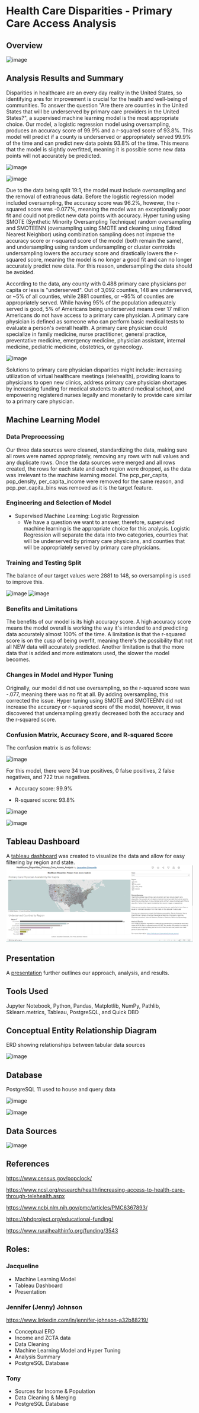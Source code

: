 # Health Care Disparities - Primary Care Access Analysis

## Overview
![image](https://user-images.githubusercontent.com/67409852/155636523-5070e701-cf1b-4715-b3c7-b440497e2469.png)

## Analysis Results and Summary
Disparities in healthcare are an every day reality in the United States, so identifying ares for improvement is crucial for the health and well-being of communities. To answer the question "Are there are counties in the United States that will be underserved by primary care providers in the United States?", a supervised machine learning model is the most appropriate choice. Our model, a logistic regression model using oversampling, produces an accuracy score of 99.9% and a r-squared score of 93.8%. This model will predict if a county is underserved or appropriately served 99.9% of the time and can predict new data points 93.8% of the time. This means that the model is slightly overfitted, meaning it is possible some new data points will not accurately be predicted. 

![image](https://user-images.githubusercontent.com/67409852/155261745-376a9a31-1e1e-4a56-a54e-3296e236bb6c.png)

![image](https://user-images.githubusercontent.com/67409852/155261513-a3b704ee-9511-422c-8186-f2e94538c9d2.png)

Due to the data being split 19:1, the model must include oversampling and the removal of extraneous data. Before the logistic regression model included oversampling, the accuracy score was 96.2%, however, the r-squared score was -0.077%, meaning the model was an exceptionally poor fit and could not predict new data points with accuracy. Hyper tuning using SMOTE (Synthetic Minority Oversampling Technique) random oversampling and SMOTEENN (oversampling using SMOTE and cleaning using Edited Nearest Neighbor) using combination sampling does not improve the accuracy score or r-squared score of the model (both remain the same), and undersampling using random undersampling or cluster centroids undersampling lowers the accuracy score and drastically lowers the r-squared score, meaning the model is no longer a good fit and can no longer accurately predict new data. For this reason, undersampling the data should be avoided. 

According to the data, any county with 0.488 primary care physicians per capita or less is "underserved". Out of 3,092 counties, 148 are underserved, or ~5% of all counties, while 2881 counties, or ~95% of counties are appropriately served. While having 95% of the population adequately served is good, 5% of Americans being underserved means over 17 million Americans do not have access to a primary care physician. A primary care physician is defined as someone who can perform basic medical tests to evaluate a person's overall health. A primary care physician could specialize in family medicine, nurse practitioner, general practice, preventative medicine, emergency medicine, physician assistant, internal medicine, pediatric medicine, obstetrics, or gynecology.

![image](https://user-images.githubusercontent.com/67409852/155660829-1977726b-b89a-4ad8-9aaf-edb1ceb451ae.png)

Solutions to primary care physician disparities might include: increasing utilization of virtual healthcare meetings (telehealth), providing loans to physicians to open new clinics, address primary care physician shortages by increasing funding for medical students to attend medical school, and empowering registered nurses legally and monetarily to provide care similar to a primary care physician. 

## Machine Learning Model
### Data Preprocessing
Our three data sources were cleaned, standardizing the data, making sure all rows were named appropriately, removing any rows with null values and any duplicate rows. Once the data sources were merged and all rows created, the rows for each state and each region were dropped, as the data was irrelevant to the machine learning model. The pcp_per_capita, pop_density, per_capita_income were removed for the same reason, and pcp_per_capita_bins was removed as it is the target feature.

### Engineering and Selection of Model
* Supervised Machine Learning: Logistic Regression
  * We have a question we want to answer, therefore, supervised machine learning is the appropriate choice for this analysis. Logistic Regression will separate the data into two categories, counties that will be underserved by primary care physicians, and counties that will be appropriately served by primary care physicians.

### Training and Testing Split
The balance of our target values were 2881 to 148, so oversampling is used to improve this.

![image](https://user-images.githubusercontent.com/67409852/156273491-a49e6c72-e034-44ba-9b35-05c91aa7bbd0.png) ![image](https://user-images.githubusercontent.com/67409852/156273773-001f5cb1-3c83-40b3-a61e-0b87a7e3b2b6.png)

### Benefits and Limitations
The benefits of our model is its high accuracy score. A high accuracy score means the model overall is working the way it's intended to and predicting data accurately almost 100% of the time. A limitation is that the r-squared score is on the cusp of being overfit, meaning there's the possibility that not all NEW data will accurately predicted. Another limitation is that the more data that is added and more estimators used, the slower the model becomes. 

### Changes in Model and Hyper Tuning
Originally, our model did not use oversampling, so the r-squared score was -.077, meaning there was no fit at all. By adding oversampling, this corrected the issue. Hyper tuning using SMOTE and SMOTEENN did not increase the accuracy or r-squared score of the model, however, it was discovered that undersampling greatly decreased both the accuracy and the r-squared score. 

### Confusion Matrix, Accuracy Score, and R-squared Score
The confusion matrix is as follows: 

![image](https://user-images.githubusercontent.com/67409852/156275612-62a873e4-0052-4914-b042-e13deefd7ee6.png)

For this model, there were 34 true positives, 0 false positives, 2 false negatives, and 722 true negatives. 

* Accuracy score: 99.9%

* R-squared score: 93.8%

![image](https://user-images.githubusercontent.com/67409852/155629836-9228fc37-9503-4e67-89c9-416490144e39.png)

![image](https://user-images.githubusercontent.com/67409852/155629939-4a7dd7f4-edcb-468a-b076-66d02f3321b4.png)

## Tableau Dashboard
A [tableau dashboard](https://public.tableau.com/views/Healthcare_Dispariities_Primary_Care_Access_Analysis/PCPAvailabilityDashboard?:language=en-US&:display_count=n&:origin=viz_share_link) was created to visualize the data and allow for easy filtering by region and state.
![image](Resources/Tableau_dashboard.png)

## Presentation
A [presentation](Resources/Healthcare_Disparities_Primary_Care_Access_Analysis.pdf) further outlines our approach, analysis, and results.

## Tools Used
Jupyter Notebook, Python, Pandas, Matplotlib, NumPy, Pathlib, Sklearn.metrics, Tableau, PostgreSQL, and Quick DBD

## Conceptual Entity Relationship Diagram 
ERD showing relationships between tabular data sources

![image](https://user-images.githubusercontent.com/67409852/154579881-44d03c5b-2a0f-42bb-b6e0-8a4b2d622aa2.png)

## Database
PostgreSQL 11 used to house and query data

![image](https://user-images.githubusercontent.com/67409852/154578261-ae821af4-9000-4e11-ae76-958689a9ca9c.png)

![image](https://user-images.githubusercontent.com/67409852/154594548-06c1c284-1284-492b-a761-c2453bea59d5.png)

## Data Sources
![image](https://user-images.githubusercontent.com/67409852/155635937-3f600f33-2276-47d8-926e-02c732b3c5a8.png)

## References
https://www.census.gov/popclock/

https://www.ncsl.org/research/health/increasing-access-to-health-care-through-telehealth.aspx

https://www.ncbi.nlm.nih.gov/pmc/articles/PMC6367893/

https://phdproject.org/educational-funding/

https://www.ruralhealthinfo.org/funding/3543

## Roles:

### Jacqueline
* Machine Learning Model
* Tableau Dashboard
* Presentation

### Jennifer (Jenny) Johnson
https://www.linkedin.com/in/jennifer-johnson-a32b88219/

* Conceptual ERD
* Income and ZCTA data
* Data Cleaning
* Machine Learning Model and Hyper Tuning
* Analysis Summary
* PostgreSQL Database 

### Tony
* Sources for Income & Population
* Data Cleaning & Merging
* PostgreSQL Database
